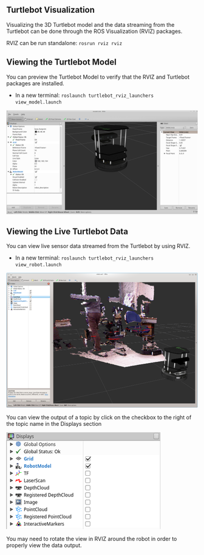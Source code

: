 ## Turtlebot Visualization
Visualizing the 3D Turtlebot model and the data streaming from the Turtlebot can be done through the ROS Visualization (RVIZ) packages.

RVIZ can be run standalone: `rosrun rviz rviz`

## Viewing the Turtlebot Model
You can preview the Turtlebot Model to verify that the RVIZ and Turtlebot packages are installed.
- In a new terminal: `roslaunch turtlebot_rviz_launchers view_model.launch`

![](Resources/05-rviz_turtlebot_view_model.png)

## Viewing the Live Turtlebot Data
You can view live sensor data streamed from the Turtlebot by using RVIZ.
- In a new terminal: `roslaunch turtlebot_rviz_launchers view_robot.launch`

![](Resources/05-rviz_turtlebot_view_robot.png)


You can view the output of a topic by click on the checkbox to the right of the topic name in the Displays section

![](Resources/05-rviz_turtlebot_view_robot_displays.png)

You may need to rotate the view in RVIZ around the robot in order to properly view the data output.
